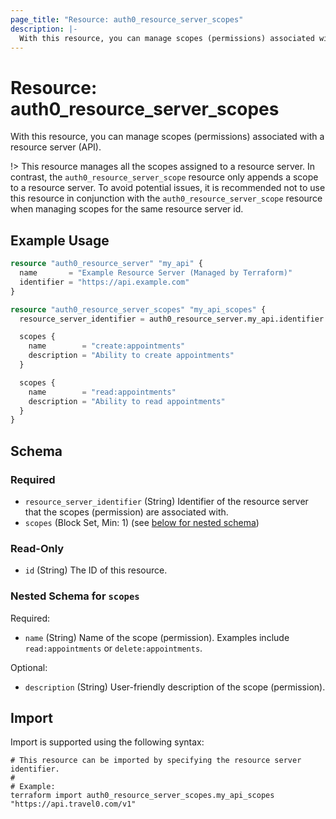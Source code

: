 ```yaml
---
page_title: "Resource: auth0_resource_server_scopes"
description: |-
  With this resource, you can manage scopes (permissions) associated with a resource server (API).
---
```


# Resource: auth0_resource_server_scopes

With this resource, you can manage scopes (permissions) associated with a resource server (API).

!> This resource manages all the scopes assigned to a resource server. In contrast, the `auth0_resource_server_scope`
resource only appends a scope to a resource server. To avoid potential issues, it is recommended not to use this
resource in conjunction with the `auth0_resource_server_scope` resource when managing scopes for the same resource
server id.

## Example Usage

```terraform
resource "auth0_resource_server" "my_api" {
  name       = "Example Resource Server (Managed by Terraform)"
  identifier = "https://api.example.com"
}

resource "auth0_resource_server_scopes" "my_api_scopes" {
  resource_server_identifier = auth0_resource_server.my_api.identifier

  scopes {
    name        = "create:appointments"
    description = "Ability to create appointments"
  }

  scopes {
    name        = "read:appointments"
    description = "Ability to read appointments"
  }
}
```

<!-- schema generated by tfplugindocs -->
## Schema

### Required

- `resource_server_identifier` (String) Identifier of the resource server that the scopes (permission) are associated with.
- `scopes` (Block Set, Min: 1) (see [below for nested schema](#nestedblock--scopes))

### Read-Only

- `id` (String) The ID of this resource.

<a id="nestedblock--scopes"></a>
### Nested Schema for `scopes`

Required:

- `name` (String) Name of the scope (permission). Examples include `read:appointments` or `delete:appointments`.

Optional:

- `description` (String) User-friendly description of the scope (permission).

## Import

Import is supported using the following syntax:

```shell
# This resource can be imported by specifying the resource server identifier.
#
# Example:
terraform import auth0_resource_server_scopes.my_api_scopes "https://api.travel0.com/v1"
```
